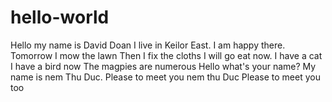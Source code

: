 # hello-world

Hello my name is David Doan
I live in Keilor East.
I am happy there.
Tomorrow I mow the lawn
Then I fix the cloths
I will go eat now.
I have a cat
I have a bird now
The magpies are numerous
Hello what's your name?
My name is nem Thu Duc.
Please to meet you nem thu Duc
Please to meet you too
